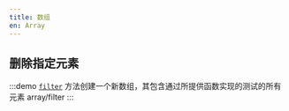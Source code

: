 ```yaml
---
title: 数组
en: Array
---
```


## 删除指定元素

:::demo [`filter`](https://developer.mozilla.org/zh-CN/docs/Web/JavaScript/Reference/Global_Objects/Array/filter) 方法创建一个新数组，其包含通过所提供函数实现的测试的所有元素
array/filter
:::
